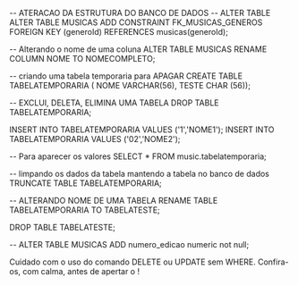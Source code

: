 -- ATERACAO DA ESTRUTURA DO BANCO DE DADOS 
-- ALTER TABLE 
ALTER TABLE MUSICAS 
ADD CONSTRAINT FK_MUSICAS_GENEROS FOREIGN KEY (generoId) REFERENCES musicas(generoId);

-- Alterando o nome de uma coluna
ALTER TABLE MUSICAS RENAME COLUMN NOME TO NOMECOMPLETO;

-- criando uma tabela temporaria para APAGAR
CREATE TABLE TABELATEMPORARIA (
NOME VARCHAR(56), TESTE CHAR (56));

-- EXCLUI, DELETA, ELIMINA UMA TABELA
DROP TABLE TABELATEMPORARIA;

INSERT INTO TABELATEMPORARIA VALUES ('1','NOME1');
INSERT INTO TABELATEMPORARIA VALUES ('02','NOME2');

-- Para aparecer os valores
SELECT * FROM music.tabelatemporaria;

-- limpando os dados da tabela mantendo a tabela no banco de dados
TRUNCATE TABLE TABELATEMPORARIA;

-- ALTERANDO NOME DE UMA TABELA
RENAME TABLE TABELATEMPORARIA TO TABELATESTE;

DROP TABLE TABELATESTE;

-- 
ALTER TABLE MUSICAS ADD numero_edicao numeric not null; 

Cuidado com o uso do comando DELETE ou UPDATE sem WHERE. Confira-os, com calma, antes de apertar o <Enter>!

